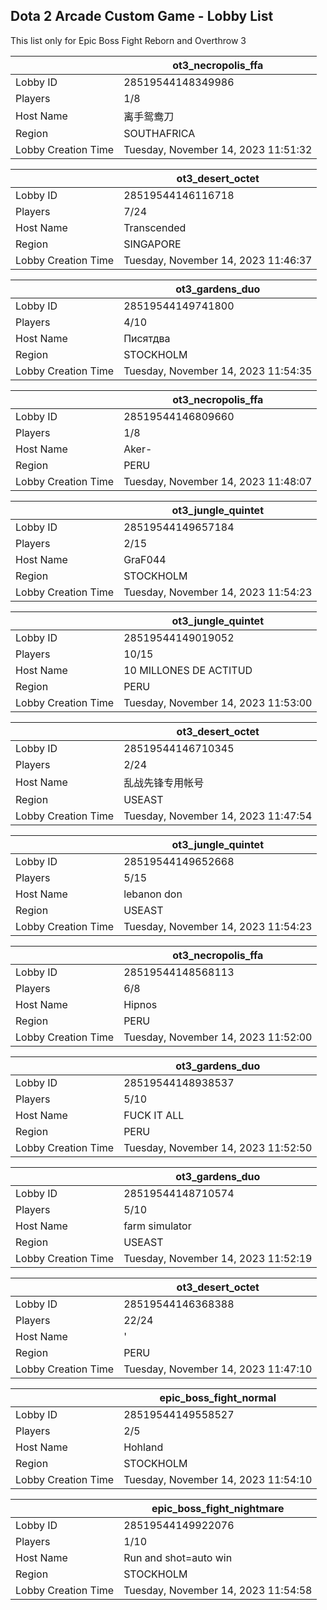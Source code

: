 ## Dota 2 Arcade Custom Game - Lobby List

This list only for Epic Boss Fight Reborn and Overthrow 3

|  | ot3_necropolis_ffa |
| ------ | ------ |
| Lobby ID | 28519544148349986 |
| Players | 1/8 |
| Host Name | 离手鸳鸯刀 |
| Region | SOUTHAFRICA |
| Lobby Creation Time | Tuesday, November 14, 2023 11:51:32 |


|  | ot3_desert_octet |
| ------ | ------ |
| Lobby ID | 28519544146116718 |
| Players | 7/24 |
| Host Name | Transcended |
| Region | SINGAPORE |
| Lobby Creation Time | Tuesday, November 14, 2023 11:46:37 |


|  | ot3_gardens_duo |
| ------ | ------ |
| Lobby ID | 28519544149741800 |
| Players | 4/10 |
| Host Name | Писятдва |
| Region | STOCKHOLM |
| Lobby Creation Time | Tuesday, November 14, 2023 11:54:35 |


|  | ot3_necropolis_ffa |
| ------ | ------ |
| Lobby ID | 28519544146809660 |
| Players | 1/8 |
| Host Name | Aker- |
| Region | PERU |
| Lobby Creation Time | Tuesday, November 14, 2023 11:48:07 |


|  | ot3_jungle_quintet |
| ------ | ------ |
| Lobby ID | 28519544149657184 |
| Players | 2/15 |
| Host Name | GraF044 |
| Region | STOCKHOLM |
| Lobby Creation Time | Tuesday, November 14, 2023 11:54:23 |


|  | ot3_jungle_quintet |
| ------ | ------ |
| Lobby ID | 28519544149019052 |
| Players | 10/15 |
| Host Name | 10 MILLONES DE ACTITUD |
| Region | PERU |
| Lobby Creation Time | Tuesday, November 14, 2023 11:53:00 |


|  | ot3_desert_octet |
| ------ | ------ |
| Lobby ID | 28519544146710345 |
| Players | 2/24 |
| Host Name | 乱战先锋专用帐号 |
| Region | USEAST |
| Lobby Creation Time | Tuesday, November 14, 2023 11:47:54 |


|  | ot3_jungle_quintet |
| ------ | ------ |
| Lobby ID | 28519544149652668 |
| Players | 5/15 |
| Host Name | lebanon don |
| Region | USEAST |
| Lobby Creation Time | Tuesday, November 14, 2023 11:54:23 |


|  | ot3_necropolis_ffa |
| ------ | ------ |
| Lobby ID | 28519544148568113 |
| Players | 6/8 |
| Host Name | Hipnos |
| Region | PERU |
| Lobby Creation Time | Tuesday, November 14, 2023 11:52:00 |


|  | ot3_gardens_duo |
| ------ | ------ |
| Lobby ID | 28519544148938537 |
| Players | 5/10 |
| Host Name | FUCK IT ALL |
| Region | PERU |
| Lobby Creation Time | Tuesday, November 14, 2023 11:52:50 |


|  | ot3_gardens_duo |
| ------ | ------ |
| Lobby ID | 28519544148710574 |
| Players | 5/10 |
| Host Name | farm simulator |
| Region | USEAST |
| Lobby Creation Time | Tuesday, November 14, 2023 11:52:19 |


|  | ot3_desert_octet |
| ------ | ------ |
| Lobby ID | 28519544146368388 |
| Players | 22/24 |
| Host Name | ' |
| Region | PERU |
| Lobby Creation Time | Tuesday, November 14, 2023 11:47:10 |


|  | epic_boss_fight_normal |
| ------ | ------ |
| Lobby ID | 28519544149558527 |
| Players | 2/5 |
| Host Name | Hohland |
| Region | STOCKHOLM |
| Lobby Creation Time | Tuesday, November 14, 2023 11:54:10 |


|  | epic_boss_fight_nightmare |
| ------ | ------ |
| Lobby ID | 28519544149922076 |
| Players | 1/10 |
| Host Name | Run and shot=auto win |
| Region | STOCKHOLM |
| Lobby Creation Time | Tuesday, November 14, 2023 11:54:58 |


